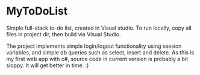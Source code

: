 # MyToDoList

Simple full-stack to-do list, created in Visual studio. To run locally, copy all files in project dir, then build via Visual Studio.

The project implements simple login/logout functionality using session variables, and simple db queries such as select, insert and delete.
As this is my first web app with c#, source code in current version is probably a bit sloppy. It will get better in time. :)

